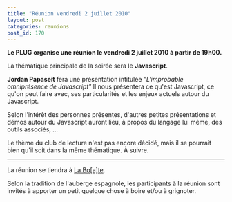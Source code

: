 ```yaml
---
title: "Réunion vendredi 2 juillet 2010"
layout: post
categories: reunions
post_id: 170
---
```

**Le PLUG organise une réunion le vendredi 2 juillet 2010 à partir de 19h00.**

La thématique principale de la soirée sera le **Javascript**.

**Jordan Papaseit** fera une présentation intitulée _"L'improbable omniprésence de Javascript"_
Il nous présentera ce qu'est Javascript, ce qu'on peut faire avec, ses particularités et les enjeux actuels autour du Javascript.

Selon l'intérêt des personnes présentes, d'autres petites présentations et démos autour du Javascript auront lieu, à propos du langage lui même, des outils associés, …

Le thème du club de lecture n'est pas encore décidé, mais il se pourrait bien qu'il soit dans la même thématique. À suivre.

----
La réunion se tiendra à [La Bo\[a\]te](http://laboate.com/).

Selon la tradition de l'auberge espagnole, les participants à la réunion sont invités à apporter un petit quelque chose à boire et/ou à grignoter.